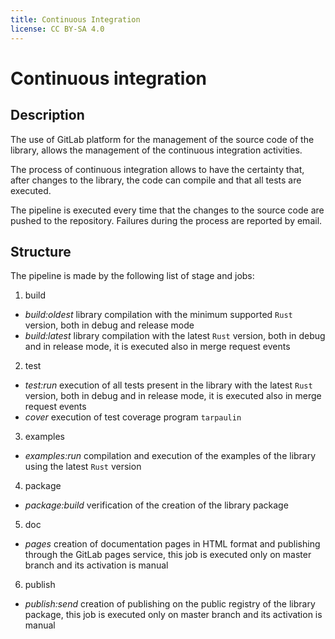 ```yaml
---
title: Continuous Integration
license: CC BY-SA 4.0
---
```


# Continuous integration

## Description

The use of GitLab platform for the management of the source code of the library, allows the management of the continuous integration activities.

The process of continuous integration allows to have the certainty that, after changes to the library, the code can compile and that all tests are executed.

The pipeline is executed every time that the changes to the source code are pushed to the repository. Failures during the process are reported by email.

## Structure

The pipeline is made by the following list of stage and jobs:

1. build
  - *build:oldest* library compilation with the minimum supported `Rust` version, both in debug and release mode
  - *build:latest* library compilation with the latest `Rust` version, both in debug and in release mode, it is executed also in merge request events

2. test
  - *test:run* execution of all tests present in the library with the latest `Rust` version, both in debug and in release mode, it is executed also in merge request events
  - *cover* execution of test coverage program `tarpaulin`

3. examples
  - *examples:run* compilation and execution of the examples of the library using the latest `Rust` version

4. package
  - *package:build* verification of the creation of the library package

5. doc
  - *pages* creation of documentation pages in HTML format and publishing through the GitLab pages service, this job is executed only on master branch and its activation is manual

6. publish
  - *publish:send* creation of publishing on the public registry of the library package, this job is executed only on master branch and its activation is manual

